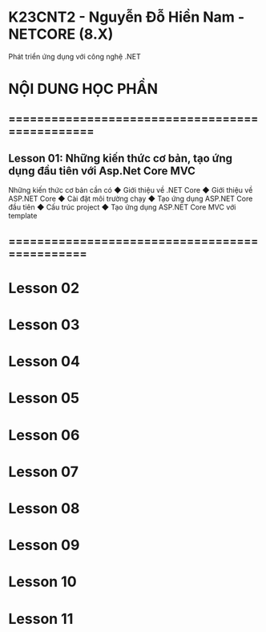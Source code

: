 # K23CNT2 - Nguyễn Đỗ Hiền Nam - NETCORE (8.X)
Phát triển ứng dụng với công nghệ .NET
# NỘI DUNG HỌC PHẦN
## ===============================================
## Lesson 01: Những kiến thức cơ bản, tạo ứng dụng đầu tiên với Asp.Net Core MVC
Những kiến thức cơ bản cần có
◆ Giới thiệu về .NET Core
◆ Giới thiệu về ASP.NET Core
◆ Cài đặt môi trường chạy
◆ Tạo ứng dụng ASP.NET Core đầu tiên
◆ Cấu trúc project
◆ Tạo ứng dụng ASP.NET Core MVC với template
## ==============================================

# Lesson 02

# Lesson 03

# Lesson 04

# Lesson 05

# Lesson 06

# Lesson 07

# Lesson 08

# Lesson 09

# Lesson 10

# Lesson 11
